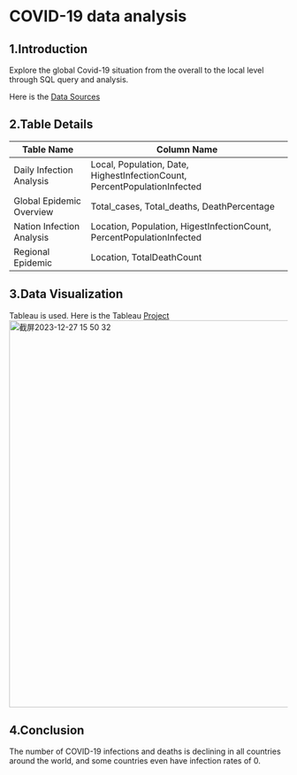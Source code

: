 # COVID-19 data analysis

## 1.Introduction

Explore the global Covid-19 situation from the overall to the local level through SQL query and analysis.  

Here is the [Data Sources](https://ourworldindata.org/covid-cases)


## 2.Table Details
|Table Name |Column Name|
|-----------|-----------|
|Daily Infection Analysis|Local, Population, Date, HighestInfectionCount, PercentPopulationInfected|
|Global Epidemic Overview|Total_cases, Total_deaths, DeathPercentage|
|Nation Infection Analysis|Location, Population, HigestInfectionCount, PercentPopulationInfected|
|Regional Epidemic|Location, TotalDeathCount|

## 3.Data Visualization

Tableau is used. Here is the Tableau [Project](https://public.tableau.com/app/profile/qijia.huang/viz/CovidDashboardTutorial_17018002830420/1_1)
<img width="800" height="700" alt="截屏2023-12-27 15 50 32" src="https://github.com/OliviaaHuang/Protfolio-SQL/assets/152938995/c978878e-7ef4-46ec-99ae-9189b28ecd43">

## 4.Conclusion

The number of COVID-19 infections and deaths is declining in all countries around the world, and some countries even have infection rates of 0.








